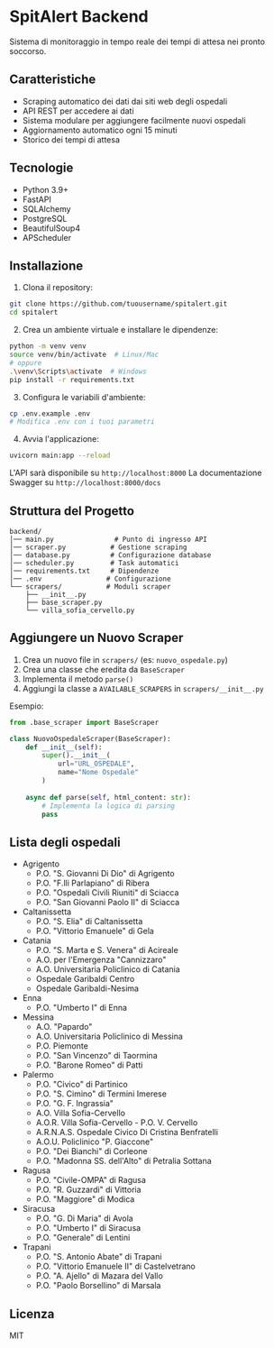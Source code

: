 # SpitAlert Backend

Sistema di monitoraggio in tempo reale dei tempi di attesa nei pronto soccorso.

## Caratteristiche

- Scraping automatico dei dati dai siti web degli ospedali
- API REST per accedere ai dati
- Sistema modulare per aggiungere facilmente nuovi ospedali
- Aggiornamento automatico ogni 15 minuti
- Storico dei tempi di attesa

## Tecnologie

- Python 3.9+
- FastAPI
- SQLAlchemy
- PostgreSQL
- BeautifulSoup4
- APScheduler

## Installazione

1. Clona il repository:
```bash
git clone https://github.com/tuousername/spitalert.git
cd spitalert
```

2. Crea un ambiente virtuale e installare le dipendenze:
```bash
python -m venv venv
source venv/bin/activate  # Linux/Mac
# oppure
.\venv\Scripts\activate  # Windows
pip install -r requirements.txt
```

3. Configura le variabili d'ambiente:
```bash
cp .env.example .env
# Modifica .env con i tuoi parametri
```

4. Avvia l'applicazione:
```bash
uvicorn main:app --reload
```

L'API sarà disponibile su `http://localhost:8000`
La documentazione Swagger su `http://localhost:8000/docs`

## Struttura del Progetto

```
backend/
│── main.py               # Punto di ingresso API
│── scraper.py           # Gestione scraping
│── database.py          # Configurazione database
│── scheduler.py         # Task automatici
│── requirements.txt     # Dipendenze
│── .env                # Configurazione
└── scrapers/           # Moduli scraper
    ├── __init__.py
    ├── base_scraper.py
    └── villa_sofia_cervello.py
```

## Aggiungere un Nuovo Scraper

1. Crea un nuovo file in `scrapers/` (es: `nuovo_ospedale.py`)
2. Crea una classe che eredita da `BaseScraper`
3. Implementa il metodo `parse()`
4. Aggiungi la classe a `AVAILABLE_SCRAPERS` in `scrapers/__init__.py`

Esempio:
```python
from .base_scraper import BaseScraper

class NuovoOspedaleScraper(BaseScraper):
    def __init__(self):
        super().__init__(
            url="URL_OSPEDALE",
            name="Nome Ospedale"
        )
    
    async def parse(self, html_content: str):
        # Implementa la logica di parsing
        pass
```

## Lista degli ospedali

- Agrigento
  - P.O. "S. Giovanni Di Dio" di Agrigento
  - P.O. "F.lli Parlapiano" di Ribera
  - P.O. "Ospedali Civili Riuniti" di Sciacca
  - P.O. "San Giovanni Paolo II" di Sciacca
- Caltanissetta
  - P.O. "S. Elia" di Caltanissetta
  - P.O. "Vittorio Emanuele" di Gela
- Catania
  - P.O. "S. Marta e S. Venera" di Acireale
  - A.O. per l'Emergenza "Cannizzaro"
  - A.O. Universitaria Policlinico di Catania
  - Ospedale Garibaldi Centro
  - Ospedale Garibaldi-Nesima
- Enna
  - P.O. "Umberto I" di Enna
- Messina
  - A.O. "Papardo"
  - A.O. Universitaria Policlinico di Messina
  - P.O. Piemonte
  - P.O. "San Vincenzo" di Taormina
  - P.O. "Barone Romeo" di Patti
- Palermo
  - P.O. "Civico" di Partinico
  - P.O. "S. Cimino" di Termini Imerese
  - P.O. "G. F. Ingrassia"
  - A.O. Villa Sofia-Cervello
  - A.O.R. Villa Sofia-Cervello - P.O. V. Cervello
  - A.R.N.A.S. Ospedale Civico Di Cristina Benfratelli
  - A.O.U. Policlinico "P. Giaccone"
  - P.O. "Dei Bianchi" di Corleone
  - P.O. "Madonna SS. dell'Alto" di Petralia Sottana
- Ragusa
  - P.O. "Civile-OMPA" di Ragusa
  - P.O. "R. Guzzardi" di Vittoria
  - P.O. "Maggiore" di Modica
- Siracusa
  - P.O. "G. Di Maria" di Avola
  - P.O. "Umberto I" di Siracusa
  - P.O. "Generale" di Lentini
- Trapani
  - P.O. "S. Antonio Abate" di Trapani
  - P.O. "Vittorio Emanuele II" di Castelvetrano
  - P.O. "A. Ajello" di Mazara del Vallo
  - P.O. "Paolo Borsellino" di Marsala

## Licenza

MIT 